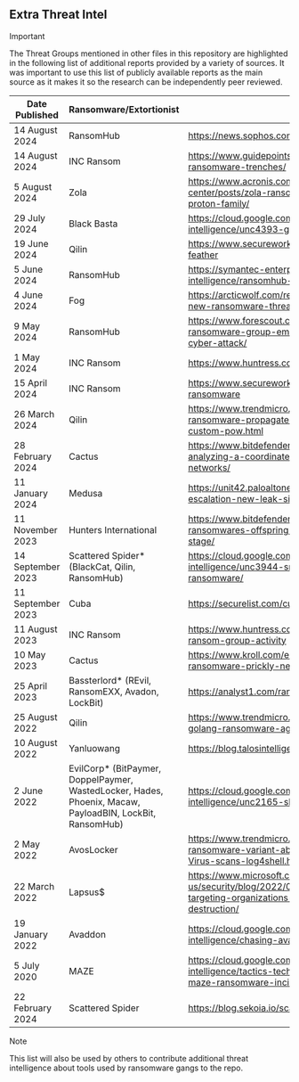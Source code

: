 ## Extra Threat Intel

> [!IMPORTANT]
> The Threat Groups mentioned in other files in this repository are highlighted in the following list of additional reports provided by a variety of sources. It was important to use this list of publicly available reports as the main source as it makes it so the research can be independently peer reviewed.

| Date Published | Ransomware/Extortionist | Report |
|---|---|---|
| 14 August 2024 | RansomHub | https://news.sophos.com/en-us/2024/08/14/edr-kill-shifter/ |
| 14 August 2024 | INC Ransom | https://www.guidepointsecurity.com/blog/update-from-the-ransomware-trenches/ |
| 5 August 2024 | Zola | https://www.acronis.com/en-us/cyber-protection-center/posts/zola-ransomware-the-many-faces-of-the-proton-family/ |
| 29 July 2024 | Black Basta | https://cloud.google.com/blog/topics/threat-intelligence/unc4393-goes-gently-into-silentnight |
| 19 June 2024 | Qilin | https://www.secureworks.com/research/threat-profiles/gold-feather |
| 5 June 2024 | RansomHub | https://symantec-enterprise-blogs.security.com/threat-intelligence/ransomhub-knight-ransomware |
| 4 June 2024 | Fog | https://arcticwolf.com/resources/blog/lost-in-the-fog-a-new-ransomware-threat/ |
| 9 May 2024 | RansomHub | https://www.forescout.com/blog/analysis-a-new-ransomware-group-emerges-from-the-change-healthcare-cyber-attack/ |
| 1 May 2024 | INC Ransom | https://www.huntress.com/blog/lolbin-to-inc-ransomware |
| 15 April 2024 | INC Ransom | https://www.secureworks.com/blog/gold-ionic-deploys-inc-ransomware |
| 26 March 2024 | Qilin | https://www.trendmicro.com/en_us/research/24/c/agenda-ransomware-propagates-to-vcenters-and-esxi-via-custom-pow.html |
| 28 February 2024 | Cactus | https://www.bitdefender.com/blog/businessinsights/cactus-analyzing-a-coordinated-ransomware-attack-on-corporate-networks/ |
| 11 January 2024 | Medusa | https://unit42.paloaltonetworks.com/medusa-ransomware-escalation-new-leak-site/ |
| 11 November 2023 | Hunters International | https://www.bitdefender.com/blog/businessinsights/hive-ransomwares-offspring-hunters-international-takes-the-stage/ |
| 14 September 2023 | Scattered Spider* (BlackCat, Qilin, RansomHub) | https://cloud.google.com/blog/topics/threat-intelligence/unc3944-sms-phishing-sim-swapping-ransomware/ |
| 11 September 2023 | Cuba | https://securelist.com/cuba-ransomware/110533/ |
| 11 August 2023 | INC Ransom | https://www.huntress.com/blog/investigating-new-inc-ransom-group-activity |
| 10 May 2023 | Cactus | https://www.kroll.com/en/insights/publications/cyber/cactus-ransomware-prickly-new-variant-evades-detection |
| 25 April 2023 | Bassterlord* (REvil, RansomEXX, Avadon, LockBit) | https://analyst1.com/ransomware-diaries-volume-2/ |
| 25 August 2022 | Qilin | https://www.trendmicro.com/en_us/research/22/h/new-golang-ransomware-agenda-customizes-attacks.html |
| 10 August 2022 | Yanluowang | https://blog.talosintelligence.com/recent-cyber-attack/ |
| 2 June 2022 | EvilCorp* (BitPaymer, DoppelPaymer, WastedLocker, Hades, Phoenix, Macaw, PayloadBIN, LockBit, RansomHub) | https://cloud.google.com/blog/topics/threat-intelligence/unc2165-shifts-to-evade-sanctions |
| 2 May 2022 | AvosLocker | https://www.trendmicro.com/en_us/research/22/e/avoslocker-ransomware-variant-abuses-driver-file-to-disable-anti-Virus-scans-log4shell.html |
| 22 March 2022 | Lapsus$ | https://www.microsoft.com/en-us/security/blog/2022/03/22/dev-0537-criminal-actor-targeting-organizations-for-data-exfiltration-and-destruction/ |
| 19 January 2022 | Avaddon | https://cloud.google.com/blog/topics/threat-intelligence/chasing-avaddon-ransomware/ |
| 5 July 2020 | MAZE | https://cloud.google.com/blog/topics/threat-intelligence/tactics-techniques-procedures-associated-with-maze-ransomware-incidents |
| 22 February 2024 | Scattered Spider | https://blog.sekoia.io/scattered-spider-laying-new-eggs/ |

> [!NOTE]
> This list will also be used by others to contribute additional threat intelligence about tools used by ransomware gangs to the repo.
